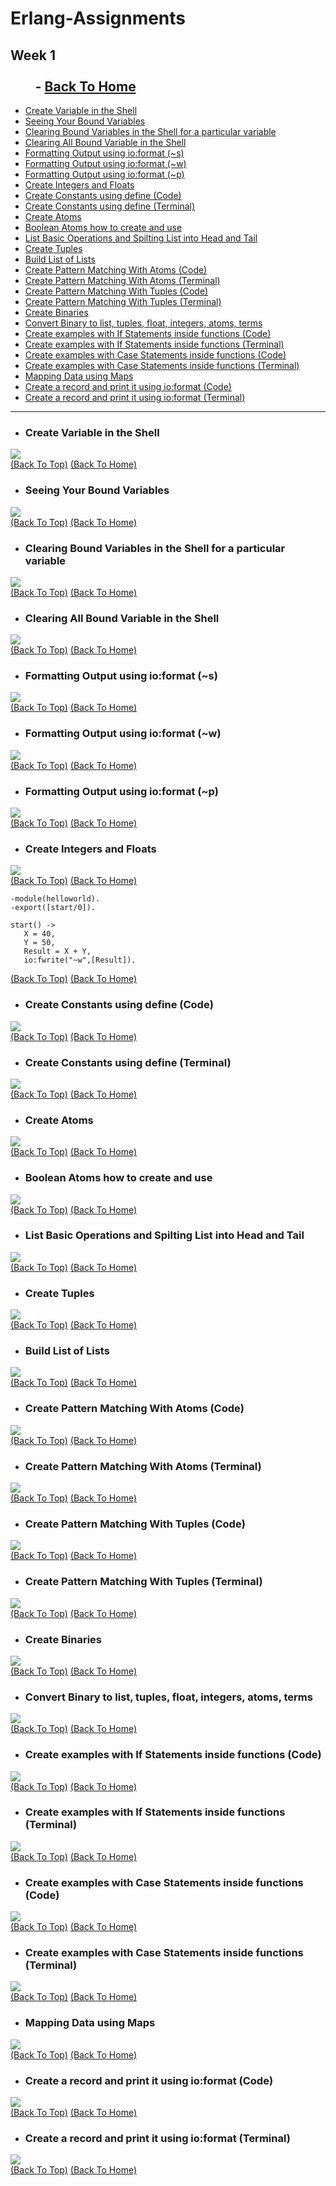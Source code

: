 # Erlang-Assignments
## Week 1  &nbsp;&nbsp;&nbsp;&nbsp;&nbsp;&nbsp;&nbsp;&nbsp;&nbsp;&nbsp;&nbsp;&nbsp;&nbsp;&nbsp;&nbsp;&nbsp;&nbsp;&nbsp;&nbsp;&nbsp;&nbsp;&nbsp;&nbsp;&nbsp;&nbsp;&nbsp;&nbsp;&nbsp;&nbsp;&nbsp;&nbsp;&nbsp;&nbsp;&nbsp;&nbsp;&nbsp;&nbsp;&nbsp;&nbsp;&nbsp;&nbsp;&nbsp;&nbsp;&nbsp;&nbsp;&nbsp;&nbsp;&nbsp;&nbsp;&nbsp;&nbsp;&nbsp;&nbsp;&nbsp;&nbsp;&nbsp;&nbsp;&nbsp;&nbsp;&nbsp;&nbsp;&nbsp;&nbsp;&nbsp;&nbsp;&nbsp;&nbsp;&nbsp;&nbsp;&nbsp;&nbsp;&nbsp;&nbsp;&nbsp;&nbsp;&nbsp;&nbsp;&nbsp;&nbsp;&nbsp;&nbsp;&nbsp;&nbsp;&nbsp;&nbsp;&nbsp;&nbsp;&nbsp;&nbsp;&nbsp;&nbsp;&nbsp;&nbsp;&nbsp;&nbsp;&nbsp;&nbsp;&nbsp;&nbsp;&nbsp;&nbsp;&nbsp;&nbsp;&nbsp;&nbsp;&nbsp;&nbsp;&nbsp;&nbsp;- [Back To Home](https://github.com/PranavArya37/Erlang#erlang-assignments)

- [Create Variable in the Shell](#create-variable-in-the-shell)
- [Seeing Your Bound Variables](#seeing-your-bound-variables)
- [Clearing Bound Variables in the Shell for a particular variable](#clearing-bound-variables-in-the-shell-for-a-particular-variable)
- [Clearing All Bound Variable in the Shell](#clearing-all-bound-variable-in-the-shell)
- [Formatting Output using io:format (~s)](#formatting-output-using-ioformat-s)
- [Formatting Output using io:format (~w)](#formatting-output-using-ioformat-w)
- [Formatting Output using io:format (~p)](#formatting-output-using-ioformat-p)
- [Create Integers and Floats](#create-integers-and-floats)
- [Create Constants using define (Code)](#create-constants-using-define-code)
- [Create Constants using define (Terminal)](#create-constants-using-define-terminal)
- [Create Atoms](#create-atoms)
- [Boolean Atoms how to create and use](#boolean-atoms-how-to-create-and-use)
- [List Basic Operations and Spilting List into Head and Tail](#list-basic-operations-and-spilting-list-into-head-and-tail)
- [Create Tuples](#create-tuples)
- [Build List of Lists](#build-list-of-lists)
- [Create Pattern Matching With Atoms (Code)](#create-pattern-matching-with-atoms-code)
- [Create Pattern Matching With Atoms (Terminal)](#create-pattern-matching-with-atoms-terminal)
- [Create Pattern Matching With Tuples (Code)](#create-pattern-matching-with-tuples-code)
- [Create Pattern Matching With Tuples (Terminal)](#create-pattern-matching-with-tuples-terminal)
- [Create Binaries](#create-binaries)
- [Convert Binary to list, tuples, float, integers, atoms, terms](#convert-binary-to-list-tuples-float-integers-atoms-terms)
- [Create examples with If Statements inside functions (Code)](#create-examples-with-if-statements-inside-functions-code)
- [Create examples with If Statements inside functions (Terminal)](#create-examples-with-if-statements-inside-functions-terminal)
- [Create examples with Case Statements inside functions (Code)](#create-examples-with-case-statements-inside-functions-code)
- [Create examples with Case Statements inside functions (Terminal)](#create-examples-with-case-statements-inside-functions-terminal)
- [Mapping Data using Maps](#mapping-data-using-maps)
- [Create a record and print it using io:format (Code)](#create-a-record-and-print-it-using-ioformat-code)
- [Create a record and print it using io:format (Terminal)](#create-a-record-and-print-it-using-ioformat-terminal)

***
- ### Create Variable in the Shell 

![](Screenshots%20Week%201/Create%20Variables%20in%20the%20Shell.png)<br>
[(Back To Top)](#week-1----back-to-home) [(Back To Home)](https://github.com/PranavArya37/Erlang#erlang-assignments)
    
- ### Seeing Your Bound Variables

![](Screenshots%20Week%201/Seeing%20Your%20Bound%20Variables.png)<br>
[(Back To Top)](#week-1----back-to-home) [(Back To Home)](https://github.com/PranavArya37/Erlang#erlang-assignments)
    
- ### Clearing Bound Variables in the Shell for a particular variable

![](Screenshots%20Week%201/Clearing%20Bound%20Variables%20in%20the%20Shell%20for%20a%20Particular%20Variable.png)<br>
[(Back To Top)](#week-1----back-to-home) [(Back To Home)](https://github.com/PranavArya37/Erlang#erlang-assignments)

- ### Clearing All Bound Variable in the Shell

![](Screenshots%20Week%201/Clearing%20All%20Bound%20Variable%20in%20the%20Shell.png)<br>
[(Back To Top)](#week-1----back-to-home) [(Back To Home)](https://github.com/PranavArya37/Erlang#erlang-assignments)
    
- ### Formatting Output using io:format (~s)

![](Screenshots%20Week%201/Formatting%20Output%20using%20io:format%201.png)<br>
[(Back To Top)](#week-1----back-to-home) [(Back To Home)](https://github.com/PranavArya37/Erlang#erlang-assignments)

- ### Formatting Output using io:format (~w)

![](Screenshots%20Week%201/Formatting%20Output%20using%20io:format%202.png)<br>
[(Back To Top)](#week-1----back-to-home) [(Back To Home)](https://github.com/PranavArya37/Erlang#erlang-assignments)

- ### Formatting Output using io:format (~p)

![](Screenshots%20Week%201/Formatting%20Output%20using%20io:format%203.png)<br>
[(Back To Top)](#week-1----back-to-home) [(Back To Home)](https://github.com/PranavArya37/Erlang#erlang-assignments)
    
- ### Create Integers and Floats

![](Screenshots%20Week%201/Create%20Integers%20and%20Floats.png)<br>
[(Back To Top)](#week-1----back-to-home) [(Back To Home)](https://github.com/PranavArya37/Erlang#erlang-assignments)


```
-module(helloworld). 
-export([start/0]). 

start() -> 
   X = 40, 
   Y = 50, 
   Result = X + Y, 
   io:fwrite("~w",[Result]).
```
[(Back To Top)](#week-1----back-to-home) [(Back To Home)](https://github.com/PranavArya37/Erlang#erlang-assignments)
    
- ### Create Constants using define (Code)

![](Screenshots%20Week%201/Constants%20Using%20Define%20ERL.png)<br>
[(Back To Top)](#week-1----back-to-home) [(Back To Home)](https://github.com/PranavArya37/Erlang#erlang-assignments)

- ### Create Constants using define (Terminal)

![](Screenshots%20Week%201/Constants%20Using%20Define%20Terminal.png)<br>
[(Back To Top)](#week-1----back-to-home) [(Back To Home)](https://github.com/PranavArya37/Erlang#erlang-assignments)

- ### Create Atoms

![](Screenshots%20Week%201/Create%20Atoms.png)<br>
[(Back To Top)](#week-1----back-to-home) [(Back To Home)](https://github.com/PranavArya37/Erlang#erlang-assignments)
    
- ### Boolean Atoms how to create and use 

![](Screenshots%20Week%201/Boolean%20Atoms%20how%20to%20create%20and%20use.png)<br>
[(Back To Top)](#week-1----back-to-home) [(Back To Home)](https://github.com/PranavArya37/Erlang#erlang-assignments)
    
- ### List Basic Operations and Spilting List into Head and Tail 

![](Screenshots%20Week%201/List%20Basic%20Operations%20and%20Spilting%20List%20into%20Head%20and%20Tail.png)<br>
[(Back To Top)](#week-1----back-to-home) [(Back To Home)](https://github.com/PranavArya37/Erlang#erlang-assignments)

- ### Create Tuples

![](Screenshots%20Week%201/Create%20Tuple.png)<br>
[(Back To Top)](#week-1----back-to-home) [(Back To Home)](https://github.com/PranavArya37/Erlang#erlang-assignments)

- ### Build List of Lists

![](Screenshots%20Week%201/Build%20List%20of%20Lists.png)<br>
[(Back To Top)](#week-1----back-to-home) [(Back To Home)](https://github.com/PranavArya37/Erlang#erlang-assignments)

- ### Create Pattern Matching With Atoms (Code)

![](Screenshots%20Week%201/Pattern%20Matching%20With%20Atoms%20Code.png)<br>
[(Back To Top)](#week-1----back-to-home) [(Back To Home)](https://github.com/PranavArya37/Erlang#erlang-assignments)

- ### Create Pattern Matching With Atoms (Terminal)

![](Screenshots%20Week%201/Pattern%20Matching%20With%20Atoms%20Terminal.png)<br>
[(Back To Top)](#week-1----back-to-home) [(Back To Home)](https://github.com/PranavArya37/Erlang#erlang-assignments)

- ### Create Pattern Matching With Tuples (Code)

![](Screenshots%20Week%201/Pattern%20Matching%20With%20Tuples%20Code.png)<br>
[(Back To Top)](#week-1----back-to-home) [(Back To Home)](https://github.com/PranavArya37/Erlang#erlang-assignments)

- ### Create Pattern Matching With Tuples (Terminal)

![](Screenshots%20Week%201/Pattern%20Matching%20With%20Tuples%20Terminal.png)<br>
[(Back To Top)](#week-1----back-to-home) [(Back To Home)](https://github.com/PranavArya37/Erlang#erlang-assignments)

- ### Create Binaries

![](Screenshots%20Week%201/Create%20Binaries.png)<br>
[(Back To Top)](#week-1----back-to-home) [(Back To Home)](https://github.com/PranavArya37/Erlang#erlang-assignments)

- ### Convert Binary to list, tuples, float, integers, atoms, terms

![](Screenshots%20Week%201/Playing%20With%20Binaries.png)<br>
[(Back To Top)](#week-1----back-to-home) [(Back To Home)](https://github.com/PranavArya37/Erlang#erlang-assignments)

- ### Create examples with If Statements inside functions (Code)

![](Screenshots%20Week%201/If%20Statement%20Inside%20Functions%20Code.png)<br>
[(Back To Top)](#week-1----back-to-home) [(Back To Home)](https://github.com/PranavArya37/Erlang#erlang-assignments)

- ### Create examples with If Statements inside functions (Terminal)

![](Screenshots%20Week%201/If%20Statement%20Inside%20Functions%20Terminal.png)<br>
[(Back To Top)](#week-1----back-to-home) [(Back To Home)](https://github.com/PranavArya37/Erlang#erlang-assignments)

- ### Create examples with Case Statements inside functions (Code)

![](Screenshots%20Week%201/Case%20Statement%20Inside%20Function%20Code.png)<br>
[(Back To Top)](#week-1----back-to-home) [(Back To Home)](https://github.com/PranavArya37/Erlang#erlang-assignments)

- ### Create examples with Case Statements inside functions (Terminal)

![](Screenshots%20Week%201/Case%20Statement%20Inside%20Function%20Terminal.png)<br>
[(Back To Top)](#week-1----back-to-home) [(Back To Home)](https://github.com/PranavArya37/Erlang#erlang-assignments)

- ### Mapping Data using Maps

![](Screenshots%20Week%201/Maps.png)<br>
[(Back To Top)](#week-1----back-to-home) [(Back To Home)](https://github.com/PranavArya37/Erlang#erlang-assignments)

- ### Create a record and print it using io:format (Code)

![](Screenshots%20Week%201/Record%20Code.png)<br>
[(Back To Top)](#week-1----back-to-home) [(Back To Home)](https://github.com/PranavArya37/Erlang#erlang-assignments)

- ### Create a record and print it using io:format (Terminal)

![](Screenshots%20Week%201/Record%20Terminal.png)<br>
[(Back To Top)](#week-1----back-to-home) [(Back To Home)](https://github.com/PranavArya37/Erlang#erlang-assignments)

